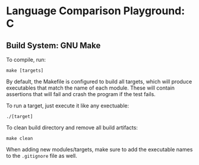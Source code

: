 # Language Comparison Playground: C

## Build System: GNU Make

To compile, run:

```
make [targets]
```

By default, the Makefile is configured to build all targets, which will produce
executables that match the name of each module. These will contain assertions
that will fail and crash the program if the test fails.

To run a target, just execute it like any exectuable:

```
./[target]
```

To clean build directory and remove all build artifacts:

```
make clean
```

When adding new modules/targets, make sure to add the executable names to the
`.gitignore` file as well.
